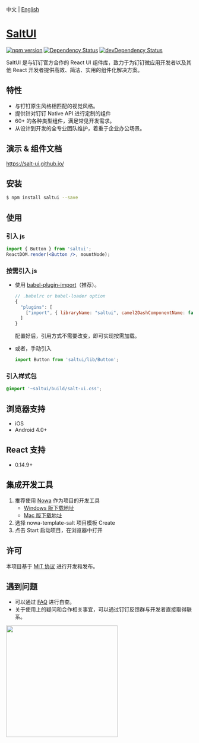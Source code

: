 
中文 | [English](./README_EN.md)

# [SaltUI](https://salt-ui.github.io/)

[![npm version](https://img.shields.io/npm/v/saltui.svg?style=flat-square)](https://www.npmjs.com/package/saltui) [![Dependency Status](https://img.shields.io/david/salt-ui/saltui.svg?label=deps&style=flat-square)](https://david-dm.org/salt-ui/saltui) [![devDependency Status](https://img.shields.io/david/dev/salt-ui/saltui.svg?label=devDeps&style=flat-square)](https://david-dm.org/salt-ui/saltui#info=devDependencies)

SaltUI 是与钉钉官方合作的 React UI 组件库，致力于为钉钉微应用开发者以及其他 React 开发者提供高效、简洁、实用的组件化解决方案。

## 特性

* 与钉钉原生风格相匹配的视觉风格。
* 提供针对钉钉 Native API 进行定制的组件
* 60+ 的各种类型组件，满足常见开发需求。
* 从设计到开发的全专业团队维护，着重于企业办公场景。

## 演示 & 组件文档

https://salt-ui.github.io/

## 安装

```bash
$ npm install saltui --save
```

## 使用

### 引入 js
```jsx
import { Button } from 'saltui';
ReactDOM.render(<Button />, mountNode);
```

### 按需引入 js

* 使用 [babel-plugin-import](https://github.com/ant-design/babel-plugin-import)（推荐）。

	```js
	// .babelrc or babel-loader option
	{
	  "plugins": [
	    ["import", { libraryName: "saltui", camel2DashComponentName: false }]
	  ]
	}
	```

	配置好后，引用方式不需要改变，即可实现按需加载。

* 或者，手动引入

	```js
	import Button from 'saltui/lib/Button';
	```


### 引入样式包
```css
@import '~saltui/build/salt-ui.css';
```

## 浏览器支持

* iOS
* Android 4.0+

## React 支持

* 0.14.9+

## 集成开发工具

1. 推荐使用 [Nowa](https://nowa-webpack.github.io/) 作为项目的开发工具
	* [Windows 版下载地址](https://alixux.org/downloads/nowa-gui.exe)
	* [Mac 版下载地址](https://alixux.org/downloads/nowa-gui.dmg)
2. 选择 nowa-template-salt 项目模板 Create
3. 点击 Start 启动项目，在浏览器中打开

## 许可

本项目基于 [MIT 协议](./LICENSE) 进行开发和发布。

## 遇到问题

* 可以通过 [FAQ](https://github.com/salt-ui/saltui/issues/10) 进行自查。
* 关于使用上的疑问和合作相关事宜，可以通过钉钉反馈群与开发者直接取得联系。

<img src="https://img.alicdn.com/tfs/TB17wNbesrI8KJjy0FhXXbfnpXa-877-1078.jpg" width="300">
